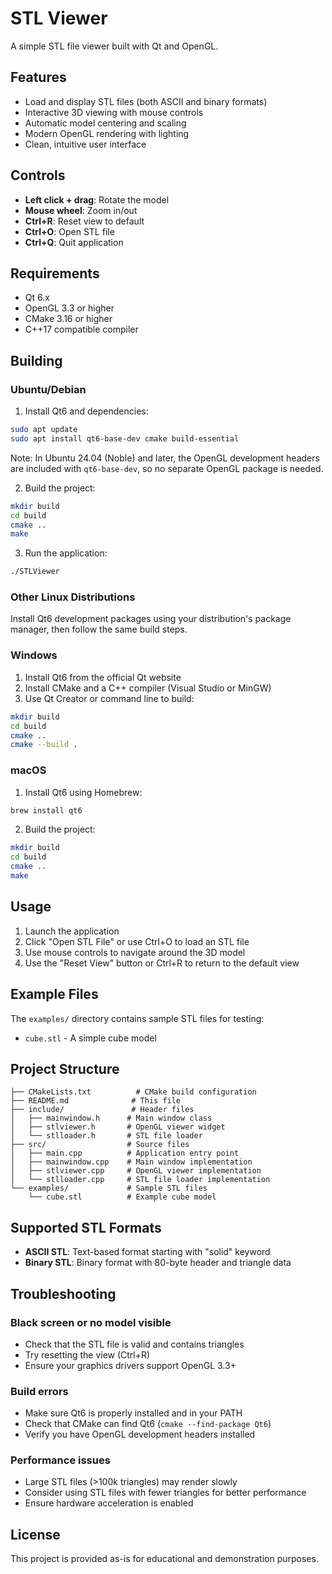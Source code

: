 # STL Viewer

A simple STL file viewer built with Qt and OpenGL.

## Features

- Load and display STL files (both ASCII and binary formats)
- Interactive 3D viewing with mouse controls
- Automatic model centering and scaling
- Modern OpenGL rendering with lighting
- Clean, intuitive user interface

## Controls

- **Left click + drag**: Rotate the model
- **Mouse wheel**: Zoom in/out  
- **Ctrl+R**: Reset view to default
- **Ctrl+O**: Open STL file
- **Ctrl+Q**: Quit application

## Requirements

- Qt 6.x
- OpenGL 3.3 or higher
- CMake 3.16 or higher
- C++17 compatible compiler

## Building

### Ubuntu/Debian

1. Install Qt6 and dependencies:
```bash
sudo apt update
sudo apt install qt6-base-dev cmake build-essential
```

Note: In Ubuntu 24.04 (Noble) and later, the OpenGL development headers are included with `qt6-base-dev`, so no separate OpenGL package is needed.

2. Build the project:
```bash
mkdir build
cd build
cmake ..
make
```

3. Run the application:
```bash
./STLViewer
```

### Other Linux Distributions

Install Qt6 development packages using your distribution's package manager, then follow the same build steps.

### Windows

1. Install Qt6 from the official Qt website
2. Install CMake and a C++ compiler (Visual Studio or MinGW)
3. Use Qt Creator or command line to build:
```bash
mkdir build
cd build
cmake ..
cmake --build .
```

### macOS

1. Install Qt6 using Homebrew:
```bash
brew install qt6
```

2. Build the project:
```bash
mkdir build
cd build
cmake ..
make
```

## Usage

1. Launch the application
2. Click "Open STL File" or use Ctrl+O to load an STL file
3. Use mouse controls to navigate around the 3D model
4. Use the "Reset View" button or Ctrl+R to return to the default view

## Example Files

The `examples/` directory contains sample STL files for testing:
- `cube.stl` - A simple cube model

## Project Structure

```
├── CMakeLists.txt          # CMake build configuration
├── README.md              # This file
├── include/               # Header files
│   ├── mainwindow.h      # Main window class
│   ├── stlviewer.h       # OpenGL viewer widget
│   └── stlloader.h       # STL file loader
├── src/                  # Source files
│   ├── main.cpp          # Application entry point
│   ├── mainwindow.cpp    # Main window implementation
│   ├── stlviewer.cpp     # OpenGL viewer implementation
│   └── stlloader.cpp     # STL file loader implementation
└── examples/             # Sample STL files
    └── cube.stl          # Example cube model
```

## Supported STL Formats

- **ASCII STL**: Text-based format starting with "solid" keyword
- **Binary STL**: Binary format with 80-byte header and triangle data

## Troubleshooting

### Black screen or no model visible
- Check that the STL file is valid and contains triangles
- Try resetting the view (Ctrl+R)
- Ensure your graphics drivers support OpenGL 3.3+

### Build errors
- Make sure Qt6 is properly installed and in your PATH
- Check that CMake can find Qt6 (`cmake --find-package Qt6`)
- Verify you have OpenGL development headers installed

### Performance issues
- Large STL files (>100k triangles) may render slowly
- Consider using STL files with fewer triangles for better performance
- Ensure hardware acceleration is enabled

## License

This project is provided as-is for educational and demonstration purposes.
